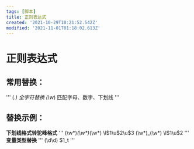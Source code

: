 ```yaml
---
tags: [脚本]
title: 正则表达式
created: '2021-10-29T10:21:52.542Z'
modified: '2021-11-01T01:18:02.613Z'
---
```


# 正则表达式
## 常用替换：
'''
(.*)      全字符替换
(\w*)     匹配字母、数字、下划线
'''
## 替换示例：
**下划线格式转驼峰格式**
'''
(\w*)_(\w*)_(\w*)
\l$1\u$2\u$3
(\w*)_(\w*)
\l$1\u$2
'''
**变量类型替换**
'''
(\d\d) 
$1_t 
'''

